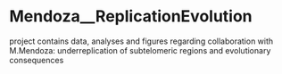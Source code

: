 # Mendoza__ReplicationEvolution
project contains data, analyses and figures regarding collaboration with M.Mendoza: underreplication of subtelomeric regions and evolutionary consequences
